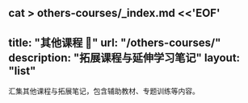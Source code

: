 cat > others-courses/_index.md <<'EOF'
---
title: "其他课程 📘"
url: "/others-courses/"
description: "拓展课程与延伸学习笔记"
layout: "list"
---
汇集其他课程与拓展笔记，包含辅助教材、专题训练等内容。